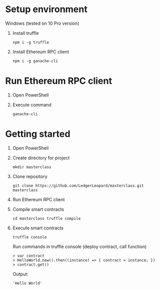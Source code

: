 # Setup environment
Windows (tested on 10 Pro version)

1. Install truffle

    ``
    npm i -g truffle
    ``

2. Install Ethereum RPC client

    ``
    npm i -g ganache-cli
    ``
    
# Run Ethereum RPC client

1. Open PowerShell
2. Execute command

    ``
    ganache-cli
    ``
    
# Getting started

1. Open PowerShell
2. Create directory for project

    ``
    mkdir masterclass
    ``
    
3. Clone repository

   ``
   git clone https://github.com/LedgerLeopard/masterclass.git masterclass
   ``
    
4. Run Ethereum RPC client
5. Compile smart contracts

    ``
    cd masterclass
    truffle compile
    ``

6. Execute smart contracts

    ``
    truffle console
    ``

    Run commands in truffle console (deploy contract, call function)

    ```
    > var contract
    > HelloWorld.new().then((instance) => { contract = instance; })
    > contract.get()
    ```
    Output:
    ```
    'Hello World'
    ```